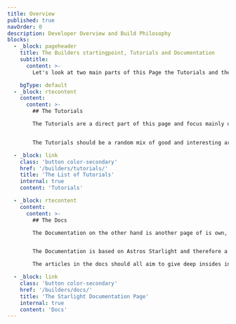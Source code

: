 ```yaml
---
title: Overview
published: true
navOrder: 0
description: Developer Overview and Build Philosophy
blocks:
  - _block: pageheader
    title: The Builders startingpoint, Tutorials and Documentation
    subtitle:
      content: >-
        Let's look at two main parts of this Page the Tutorials and the Docs. They are the center of this whole website and focus will mostly be on. Both areas will become the biggest resources of this website, with many different articles and topics to learn from.

    bgType: default
  - _block: rtecontent
    content:
      content: >-
        ## The Tutorials

        The Tutorials are a direct part of this page and focus mainly on different articles about web3, DeFi, Blockchain in general. Also other related topics like discussing pros and cons of ideas like the Buy and Burn. Here you will find a wide range of topics all focusing on Cryptocurrencies and thoughts about modern and free money.


        The Tutorials should be a random mix of good and interesting articles about the Ethos and Philosophy behind Cryptocurrencies. Here we should write and read about topics like why decentralization is a key factor, why Bitcoin was and is such a game changer, how Ethereum went many important steps further and why we need an Ethos like it's lived in the TitanX ecosystem.

  - _block: link
    class: 'button color-secondary'
    href: '/builders/tutorials/'
    title: 'The List of Tutorials'
    internal: true
    content: 'Tutorials'

  - _block: rtecontent
    content:
      content: >-
        ## The Docs

        The Documentation on the other hand is another page of is own, with it's own Navigation and a specific but detailed documentation style, to create deatiled articles about Building on TitanX. Here the concept of #BuildOnTitanX should be lived, discussed and taught.


        The Documentation is based on Astros Starlight and therefore a powerful place to write detailed articles about web3 and it's development. Here either the Builders look deeper into specific ideas an topics about DeFi-protocols or the development itself get discussed

        The articles in the docs should all aim to give deep insides into Blockchain/Web3 development. May it be the planing or the financing or the actual coding of a Project.

  - _block: link
    class: 'button color-secondary'
    href: '/builders/docs/'
    title: 'The Starlight Documentation Page'
    internal: true
    content: 'Docs'
---
```


